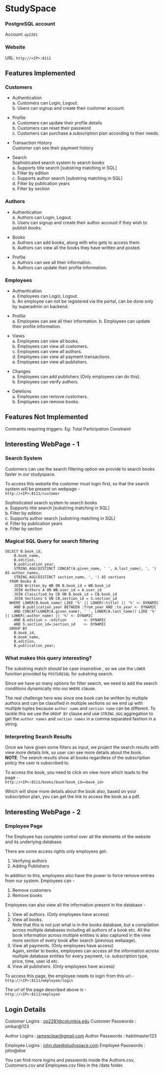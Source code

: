 # StudySpace

### PostgreSQL account

Account: `op2281`

### Website

URL: `http://<IP>:8111`

## Features Implemented

### Customers

- Authentication  
  a. Customers can Login, Logout.  
  b. Users can signup and create their customer account.

- Profile  
  a. Customers can update their profile details  
  b. Customers can reset their password  
  c. Customers can purchase a subscription plan according to their needs.

- Transaction History  
  Customer can see their payment history

- Search  
  Sophisticated search system to search books  
   a. Supports title search [substring matching in SQL]  
   b. Filter by edition  
   c. Supports author search [substring matching in SQL]  
   d. Filter by publication years  
   e. Filter by section

### Authors

- Authentication  
  a. Authors can Login, Logout.  
  b. Users can signup and create their author account if they wish to publish books.  
  
- Books  
  a. Authors can add books, along with who gets to access them.  
  b. Authors can view all the books they have written and posted.  
  
- Profile  
  a. Authors can see all their information.  
  b. Authors can update their profile information.  

### Employees

- Authentication  
  a. Employees can Login, Logout.  
  b. An employee can not be registered via the portal, can be done only by superadmin on backend.
  
- Profile  
  a. Employees can see all their information. 
  b. Employees can update their profile information.
  
- Views  
  a. Employees can view all books.  
  b. Employees can view all customers.  
  c. Employees can view all authors.  
  d. Employees can view all payment transactions.  
  e. Employees can view all publishers.  

- Changes  
  a. Employees can add publishers (Only employees can do this).  
  b. Employees can verify authors.  
  
- Deletions  
  a. Employees can remove customers.  
  b. Employees can remove books.  
  
## Features Not Implemented

Contraints requiring triggers. Eg: Total Participation Constraint

## Interesting WebPage - 1

### Search System

Customers can use the search filtering option we provide to search books faster in our studyspace.

To access this website the customer must login first, so that the search system will be present on webpage -  
`http://<IP>:8111/customer`

Sophisticated search system to search books  
 a. Supports title search [substring matching in SQL]  
 b. Filter by edition  
 c. Supports author search [substring matching in SQL]  
 d. Filter by publication years  
 e. Filter by section

### Magical SQL Query for search filtering

```
SELECT B.book_id,
    B.book_name,
    B.edition,
    B.publication_year,
    STRING_AGG(DISTINCT CONCAT(A.given_name, ' ', A.last_name), ', ') AS author_names,
    STRING_AGG(DISTINCT section_name, ', ') AS sections
  FROM Books B
    JOIN Written_by WB ON B.book_id = WB.book_id
    JOIN Authors A ON WB.user_id = A.user_id
    JOIN Classified_by CB ON B.book_id = CB.book_id
    JOIN Sections S ON CB.section_id = S.section_id
  WHERE LOWER(B.book_name) LIKE '%' || LOWER(:title) || '%' <- DYNAMIC
    AND B.publication_year BETWEEN :from_year AND :to_year <- DYNAMIC
    AND CONCAT(LOWER(A.given_name), ' ', LOWER(A.last_name)) LIKE '%' || LOWER(:author_name) || '%' <- DYNAMIC
    AND B.edition = :edition        <- DYNAMIC
    AND S.section_id=:section_id    <- DYNAMIC
  GROUP BY
    B.book_id,
    B.book_name,
    B.edition,
    B.publication_year;
```

### What makes this query interesting?

The substring match should be case insensitive , so we use the `LOWER` function provided by `POSTGRESQL` for substring search.

Since we have so many options for filter search, we need to add the search conditions dynamically into our `WHERE` clause.

The real challenge here was since one book can be written by multiple authors and can be classified in multiple sections so we end up with multiple tuples because `author name` and `section name` can be different. To tackle this we use the `GROUP BY` clause and use `STRING_AGG` aggregation to get the `author names` and `section names` in a comma separated fashion in a string.

### Interpreting Search Results

Once we have given some filters as input, we project the search results with view more details link, so user can see more details about the book.  
**NOTE**: The search results show all books regardless of the subscription policy the user is subscribed to.

To access the book, you need to click on view more which leads to the page -  
`http://<IP>:8111/books/book?book_id=<book_id>`

Which will show more details about the book also, based on your subscription plan, you can get the link to access the book as a pdf.

## Interesting WebPage - 2

### Employee Page
  
The Employee has complete control over all the elements of the website and its underlying database.  
  
There are some access rights only employees get:  
1. Verifying authors  
2. Adding Publishers  
  
In addition to this, employees also have the power to force remove entries from our system. Employees can -  
1. Remove customers  
2. Remove books  
  
Employees can also view all the information present in the database -   
1. View all authors. (Only employees have access)  
2. View all books.  
Note that this is not just what is in the books database, but a compilation across multiple databases including all authors of a book etc. All the book information across multiple entities is also captured in the view more section of every book after search (previous webpage).
3. View all payments. (Only employees have access)  
Again, similar to books, employees can access all the information across multiple database entities for every payment, i.e. subscription type, price, time, user id etc.  
4. View all publishers. (Only employees have access)  

To access this page, the employee needs to login from this url -  
`http://<IP>:8111/employee/login`

The url of the page described above is -  
`http://<IP>:8111/employee`

## Login Details

Customer Logins : op2281@columbia.edu
Customer Passwords : omkar@123

Author Logins : jamesclear@gmail.com
Author Passwords : habitmaster123

Employee Logins : john.doe@studyspace.com
Employee Passwords : john@doe

You can find more logins and passwords inside the Authors.csv, Customers.csv and Employees.csv files in the /data folder.